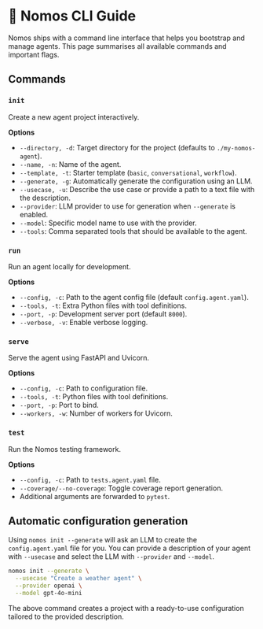 # 🚀 Nomos CLI Guide

Nomos ships with a command line interface that helps you bootstrap and manage agents.
This page summarises all available commands and important flags.

## Commands

### `init`
Create a new agent project interactively.

**Options**
- `--directory, -d`: Target directory for the project (defaults to `./my-nomos-agent`).
- `--name, -n`: Name of the agent.
- `--template, -t`: Starter template (`basic`, `conversational`, `workflow`).
- `--generate, -g`: Automatically generate the configuration using an LLM.
- `--usecase, -u`: Describe the use case or provide a path to a text file with the description.
- `--provider`: LLM provider to use for generation when `--generate` is enabled.
- `--model`: Specific model name to use with the provider.
- `--tools`: Comma separated tools that should be available to the agent.

### `run`
Run an agent locally for development.

**Options**
- `--config, -c`: Path to the agent config file (default `config.agent.yaml`).
- `--tools, -t`: Extra Python files with tool definitions.
- `--port, -p`: Development server port (default `8000`).
- `--verbose, -v`: Enable verbose logging.

### `serve`
Serve the agent using FastAPI and Uvicorn.

**Options**
- `--config, -c`: Path to configuration file.
- `--tools, -t`: Python files with tool definitions.
- `--port, -p`: Port to bind.
- `--workers, -w`: Number of workers for Uvicorn.

### `test`
Run the Nomos testing framework.

**Options**
- `--config, -c`: Path to `tests.agent.yaml` file.
- `--coverage/--no-coverage`: Toggle coverage report generation.
- Additional arguments are forwarded to `pytest`.

## Automatic configuration generation
Using `nomos init --generate` will ask an LLM to create the `config.agent.yaml` file for you. You can provide a description of your agent with `--usecase` and select the LLM with `--provider` and `--model`.

```bash
nomos init --generate \
  --usecase "Create a weather agent" \
  --provider openai \
  --model gpt-4o-mini
```

The above command creates a project with a ready-to-use configuration tailored to the provided description.
